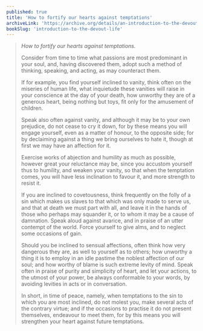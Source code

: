 ```yaml
---
published: true
title: 'How to fortify our hearts against temptations'
archiveLink: 'https://archive.org/details/an-introduction-to-the-devout-life/page/237?view=theater'
bookSlug: 'introduction-to-the-devout-life'
---
```


> *How to fortify our hearts against temptations.*
>
> Consider from time to time what passions are most predominant in your soul, and, having discovered them, adopt such a method of thinking, speaking, and acting, as may counteract them.
>
> If for example, you find yourself inclined to vanity, think often on the miseries of human life, what inquietude these vanities will raise in your conscience at the day of your death, how unworthy they are of a generous heart, being nothing but toys, fit only for the amusement of children.
>
> Speak also often against vanity, and although it may be to your own prejudice, do not cease to cry it down, for by these means you will engage yourself, even as a matter of honour, to the opposite side; for by declaiming against a thing we bring ourselves to hate it, though at first we may have an affection for it.
>
> Exercise works of abjection and humility as much as possible, however great your reluctance may be, since you accustom yourself thus to humility, and weaken your vanity, so that when the temptation comes, you will have less inclination to favour it, and more strength to resist it.
>
> If you are inclined to covetousness, think frequently on the folly of a sin which makes us slaves to that which was only made to serve us, and that at death we must part with all, and leave it in the hands of those who perhaps may squander it, or to whom it may be a cause of damnation. Speak aloud against avarice, and in praise of an utter contempt of the world. Force yourself to give alms, and to neglect some occasions of gain.
>
> Should you be inclined to sensual affections, often think how very dangerous they are, as well to yourself as to others; how unworthy a thing it is to employ in an idle pastime the noblest affection of our soul; and how worthy of blame is such extreme levity of mind. Speak often in praise of purity and simplicity of heart, and let your actions, to the utmost of your power, be always conformable to your words, by avoiding levities in acts or in conversation.
>
> In short, in time of peace, namely, when temptations to the sin to which you are most inclined, do not molest you, make several acts of the contrary virtue; and if the occasions to practise it do not present themselves, endeavour to meet them, for by this means you will strengthen your heart against future temptations.

